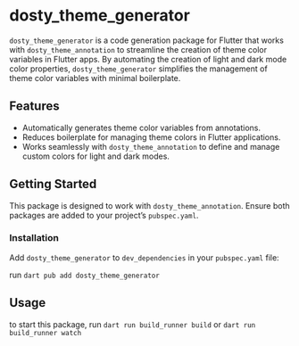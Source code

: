 # dosty_theme_generator

`dosty_theme_generator` is a code generation package for Flutter that works with `dosty_theme_annotation` to streamline the creation of theme color variables in Flutter apps. By automating the creation of light and dark mode color properties, `dosty_theme_generator` simplifies the management of theme color variables with minimal boilerplate.

## Features

- Automatically generates theme color variables from annotations.
- Reduces boilerplate for managing theme colors in Flutter applications.
- Works seamlessly with `dosty_theme_annotation` to define and manage custom colors for light and dark modes.

## Getting Started

This package is designed to work with `dosty_theme_annotation`. Ensure both packages are added to your project’s `pubspec.yaml`.

### Installation

Add `dosty_theme_generator` to `dev_dependencies` in your `pubspec.yaml` file:

run ```dart pub add dosty_theme_generator```


## Usage

to start this package, run ```dart run build_runner build``` or ```dart run build_runner watch```